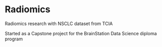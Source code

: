 # Radiomics
Radiomics research with NSCLC dataset from TCIA

Started as a Capstone project for the BrainStation Data Science diploma program
